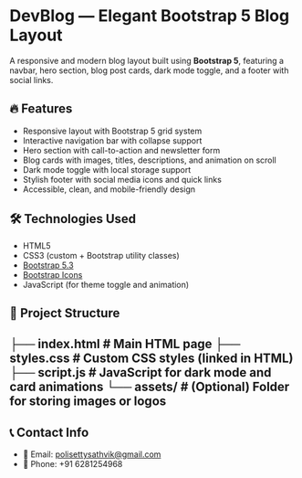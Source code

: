 # DevBlog — Elegant Bootstrap 5 Blog Layout

A responsive and modern blog layout built using **Bootstrap 5**, featuring a navbar, hero section, blog post cards, dark mode toggle, and a footer with social links.

## 🔥 Features

- Responsive layout with Bootstrap 5 grid system
- Interactive navigation bar with collapse support
- Hero section with call-to-action and newsletter form
- Blog cards with images, titles, descriptions, and animation on scroll
- Dark mode toggle with local storage support
- Stylish footer with social media icons and quick links
- Accessible, clean, and mobile-friendly design

## 🛠️ Technologies Used

- HTML5
- CSS3 (custom + Bootstrap utility classes)
- [Bootstrap 5.3](https://getbootstrap.com/)
- [Bootstrap Icons](https://icons.getbootstrap.com/)
- JavaScript (for theme toggle and animation)

## 📁 Project Structure

├── index.html # Main HTML page
├── styles.css # Custom CSS styles (linked in HTML)
├── script.js # JavaScript for dark mode and card animations
└── assets/ # (Optional) Folder for storing images or logos
---
## 📞 Contact Info

- 📧 Email: polisettysathvik@gmail.com  
- 📱 Phone: +91 6281254968
